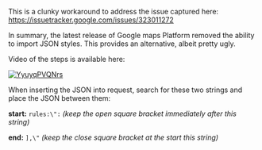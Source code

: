 This is a clunky workaround to address the issue captured here:
https://issuetracker.google.com/issues/323011272

In summary, the latest release of Google maps Platform removed the ability to import JSON styles. This provides an alternative, albeit pretty ugly.

Video of the steps is available here:

[![YyuyqPVQNrs](https://img.youtube.com/vi/YyuyqPVQNrs/0.jpg)](https://www.youtube.com/watch?v=YyuyqPVQNrs)


When inserting the JSON into request, search for these two strings and place the JSON between them: 

**start:** `rules:\":` *(keep the open square bracket immediately after this string)* 

**end:** `],\"` *(keep the close square bracket at the start this string)*

